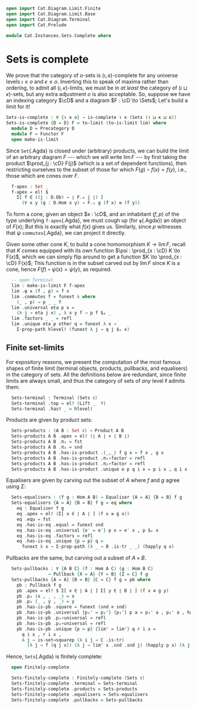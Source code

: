 ```agda
open import Cat.Diagram.Limit.Finite
open import Cat.Diagram.Limit.Base
open import Cat.Diagram.Terminal
open import Cat.Prelude

module Cat.Instances.Sets.Complete where
```

# Sets is complete

We prove that the category of $o$-sets is $(\iota,\kappa)$-complete for
any universe levels $\iota \le o$ and $\kappa \le o$. Inverting this to
speak of maxima rather than ordering, to admit all $(\iota,\kappa)$-limits,
we must be in _at least_ the category of $(\iota \sqcup \kappa)$-sets,
but any extra adjustment $o$ is also acceptable. So, suppose we have an
indexing category $\cD$ and a diagram $F : \cD \to \Sets$; Let's
build a limit for it!

```agda
Sets-is-complete : ∀ {ι κ o} → is-complete ι κ (Sets (ι ⊔ κ ⊔ o))
Sets-is-complete {D = D} F = to-limit (to-is-limit lim) where
  module D = Precategory D
  module F = Functor F
  open make-is-limit
```

Since `Set`{.Agda} is closed under (arbitrary) products, we can build
the limit of an arbitrary diagram $F$ --- which we will write $\lim F$
--- by first taking the product $\prod_{j : \cD} F(j)$ (which is a
set of dependent functions), then restricting ourselves to the subset of
those for which $F(g) \circ f(x) = f(y)$, i.e., those which are cones
over $F$.

```agda
  f-apex : Set _
  f-apex = el! $
    Σ[ f ∈ ((j : D.Ob) → ∣ F.₀ j ∣) ]
      (∀ x y (g : D.Hom x y) → F.₁ g (f x) ≡ (f y))
```

To form a cone, given an object $x : \cD$, and an inhabitant $(f,p)$
of the type underlying `f-apex`{.Agda}, we must cough up (for
`ψ`{.Agda}) an object of $F(x)$; But this is exactly what $f(x)$ gives
us. Similarly, since $p$ witnesses that $\psi$ `commutes`{.Agda}, we can
project it directly.

Given some other cone $K$, to build a cone homomorphism $K \to \lim F$,
recall that $K$ comes equipped with its own function $\psi : \prod_{x :
\cD} K \to F(x)$, which we can simply flip around to get a function
$K \to \prod_{x : \cD} F(x)$; This function is in the subset carved
out by $\lim F$ since $K$ is a cone, hence $F(f) \circ \psi(x) =
\psi(y)$, as required.

```agda
  -- open Terminal
  lim : make-is-limit F f-apex
  lim .ψ x (f , p) = f x
  lim .commutes f = funext λ where
    (_ , p) → p _ _ f
  lim .universal eta p x =
    (λ j → eta j x) , λ x y f → p f $ₚ _
  lim .factors _ _ = refl
  lim .unique eta p other q = funext λ x →
    Σ-prop-path hlevel! (funext λ j → q j $ₚ x)
```

<!--
```agda
module _ {ℓ} where
  open import Cat.Diagram.Equaliser (Sets ℓ)
  open import Cat.Diagram.Pullback (Sets ℓ)
  open import Cat.Diagram.Product (Sets ℓ)
  open import Cat.Reasoning (Sets ℓ)

  private variable
    A B : Set ℓ
    f g : Hom A B

  open Terminal
  open is-product
  open Product
  open is-pullback
  open Pullback
  open is-equaliser
  open Equaliser
```
-->

## Finite set-limits

For expository reasons, we present the computation of the most famous
shapes of finite limit (terminal objects, products, pullbacks, and
equalisers) in the category of sets. All the definitions below are
redundant, since finite limits are always small, and thus the category
of sets of _any_ level $\ell$ admits them.

```agda
  Sets-terminal : Terminal (Sets ℓ)
  Sets-terminal .top = el! (Lift _  ⊤)
  Sets-terminal .has⊤ _ = hlevel!
```

Products are given by product sets:

```agda
  Sets-products : (A B : Set ℓ) → Product A B
  Sets-products A B .apex = el! (∣ A ∣ × ∣ B ∣)
  Sets-products A B .π₁ = fst
  Sets-products A B .π₂ = snd
  Sets-products A B .has-is-product .⟨_,_⟩ f g x = f x , g x
  Sets-products A B .has-is-product .π₁∘factor = refl
  Sets-products A B .has-is-product .π₂∘factor = refl
  Sets-products A B .has-is-product .unique o p q i x = p i x , q i x
```

Equalisers are given by carving out the subset of $A$ where $f$ and $g$ agree
using $\Sigma$:

```agda
  Sets-equalisers : (f g : Hom A B) → Equaliser {A = A} {B = B} f g
  Sets-equalisers {A = A} {B = B} f g = eq where
    eq : Equaliser f g
    eq .apex = el! (Σ[ x ∈ ∣ A ∣ ] (f x ≡ g x))
    eq .equ = fst
    eq .has-is-eq .equal = funext snd
    eq .has-is-eq .universal {e′ = e′} p x = e′ x , p $ₚ x
    eq .has-is-eq .factors = refl
    eq .has-is-eq .unique {p = p} q =
      funext λ x → Σ-prop-path (λ _ → B .is-tr _ _) (happly q x)
```

Pullbacks are the same, but carving out a subset of $A \times B$.

```agda
  Sets-pullbacks : ∀ {A B C} (f : Hom A C) (g : Hom B C)
                → Pullback {X = A} {Y = B} {Z = C} f g
  Sets-pullbacks {A = A} {B = B} {C = C} f g = pb where
    pb : Pullback f g
    pb .apex = el! $ Σ[ x ∈ ∣ A ∣ ] Σ[ y ∈ ∣ B ∣ ] (f x ≡ g y)
    pb .p₁ (x , _ , _) = x
    pb .p₂ (_ , y , _) = y
    pb .has-is-pb .square = funext (snd ⊙ snd)
    pb .has-is-pb .universal {p₁' = p₁'} {p₂'} p a = p₁' a , p₂' a , happly p a
    pb .has-is-pb .p₁∘universal = refl
    pb .has-is-pb .p₂∘universal = refl
    pb .has-is-pb .unique {p = p} {lim' = lim'} q r i x =
      q i x , r i x ,
      λ j → is-set→squarep (λ i j → C .is-tr)
        (λ j → f (q j x)) (λ j → lim' x .snd .snd j) (happly p x) (λ j → g (r j x)) i j
```

Hence, `Sets`{.Agda} is finitely complete:

```agda
  open Finitely-complete

  Sets-finitely-complete : Finitely-complete (Sets ℓ)
  Sets-finitely-complete .terminal = Sets-terminal
  Sets-finitely-complete .products = Sets-products
  Sets-finitely-complete .equalisers = Sets-equalisers
  Sets-finitely-complete .pullbacks = Sets-pullbacks
```
